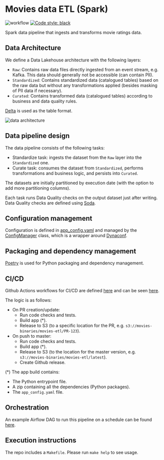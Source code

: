 # Movies data ETL (Spark)
![workflow](https://github.com/guidok91/spark-movies-etl/actions/workflows/ci-cd-push.yml/badge.svg)
[![Code style: black](https://img.shields.io/badge/code%20style-black-000000.svg)](https://github.com/psf/black)

Spark data pipeline that ingests and transforms movie ratings data.

## Data Architecture
We define a Data Lakehouse architecture with the following layers:
- `Raw`: Contains raw data files directly ingested from an event stream, e.g. Kafka. This data should generally not be accessible (can contain PII).
- `Standardized`: Contains standardized data (catalogued tables) based on the raw data but without any transformations applied (besides masking of PII data if necessary).
- `Curated`: Contains transformed data (catalogued tables) according to business and data quality rules.

[Delta](https://delta.io/) is used as the table format.

![data architecture](https://user-images.githubusercontent.com/38698125/210151162-2c6c351a-d564-4169-8f5b-ab57a9a4f3a9.png)

## Data pipeline design
The data pipeline consists of the following tasks:
 - Standardize task: ingests the dataset from the `Raw` layer into the `Standardized` one.
 - Curate task: consumes the dataset from `Standardized`, performs transformations and business logic, and persists into `Curated`.

The datasets are initially partitioned by execution date (with the option to add more partitioning columns).

Each task runs Data Quality checks on the output dataset just after writing. Data Quality checks are defined using [Soda](https://docs.soda.io/soda-core/overview-main.html).

## Configuration management
Configuration is defined in [app_config.yaml](app_config.yaml) and managed by the [ConfigManager](movies_etl/config_manager.py) class, which is a wrapper around [Dynaconf](https://www.dynaconf.com/).

## Packaging and dependency management
[Poetry](https://python-poetry.org/) is used for Python packaging and dependency management.

## CI/CD
Github Actions workflows for CI/CD are defined [here](.github/workflows) and can be seen [here](https://github.com/guidok91/spark-movies-etl/actions).

The logic is as follows:
* On PR creation/update:
  * Run code checks and tests.
  * Build app (*).
  * Release to S3 (to a specific location for the PR, e.g. `s3://movies-binaries/movies-etl/PR-123`).
* On push to master:
  * Run code checks and tests.
  * Build app (*).
  * Release to S3 (to the location for the master version, e.g. `s3://movies-binaries/movies-etl/latest`).
  * Create Github release.

(*) The app build contains:
* The Python entrypoint file.
* A zip containing all the dependencies (Python packages).
* The `app_config.yaml` file.

## Orchestration
An example Airflow DAG to run this pipeline on a schedule can be found [here](https://github.com/guidok91/airflow-demo/tree/master/dags/movie_ratings).

## Execution instructions
The repo includes a `Makefile`. Please run `make help` to see usage.
